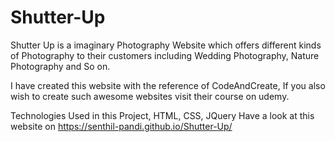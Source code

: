 # Shutter-Up
Shutter Up is a imaginary Photography Website which offers different kinds of Photography to their customers including Wedding Photography, Nature Photography and So on.

I have created this website with the reference of CodeAndCreate, If you also wish to create such awesome websites visit their course on udemy.

Technologies Used in this Project,
HTML, CSS, JQuery
 Have a look at this website on https://senthil-pandi.github.io/Shutter-Up/
